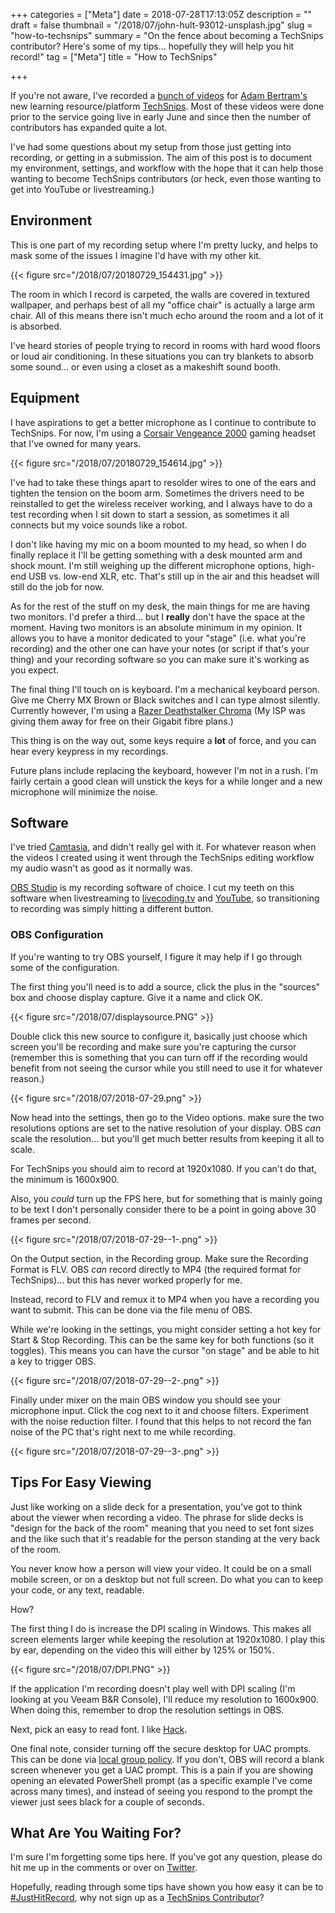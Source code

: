 +++
categories = ["Meta"]
date = 2018-07-28T17:13:05Z
description = ""
draft = false
thumbnail = "/2018/07/john-hult-93012-unsplash.jpg"
slug = "how-to-techsnips"
summary = "On the fence about becoming a TechSnips contributor? Here's some of my tips... hopefully they will help you hit record!"
tag = ["Meta"]
title = "How to TechSnips"

+++


If you're not aware, I've recorded a [bunch of videos](https://www.techsnips.io/en/star/josh-king) for [Adam Bertram's](https://twitter.com/adbertram/) new learning resource/platform [TechSnips](https://www.techsnips.io/). Most of these videos were done prior to the service going live in early June and since then the number of contributors has expanded quite a lot.

I've had some questions about my setup from those just getting into recording, or getting in a submission. The aim of this post is to document my environment, settings, and workflow with the hope that it can help those wanting to become TechSnips contributors (or heck, even those wanting to get into YouTube or livestreaming.)

## **Environment**

This is one part of my recording setup where I'm pretty lucky, and helps to mask some of the issues I imagine I'd have with my other kit.

{{< figure src="/2018/07/20180729_154431.jpg" >}}

The room in which I record is carpeted, the walls are covered in textured wallpaper, and perhaps best of all my "office chair" is actually a large arm chair. All of this means there isn't much echo around the room and a lot of it is absorbed.

I've heard stories of people trying to record in rooms with hard wood floors or loud air conditioning. In these situations you can try blankets to absorb some sound... or even using a closet as a makeshift sound booth.

## **Equipment**

I have aspirations to get a better microphone as I continue to contribute to TechSnips. For now, I'm using a [Corsair Vengeance 2000](https://www.corsair.com/eu/en/Categories/Products/Gaming-Headsets/VENGEANCE%C2%AE-2000-Dolby-7-1-Wireless-Gaming-Headset/p/CA-9011115-NA) gaming headset that I've owned for many years.

{{< figure src="/2018/07/20180729_154614.jpg" >}}

I've had to take these things apart to resolder wires to one of the ears and tighten the tension on the boom arm. Sometimes the drivers need to be reinstalled to get the wireless receiver working, and I always have to do a test recording when I sit down to start a session, as sometimes it all connects but my voice sounds like a robot.

I don't like having my mic on a boom mounted to my head, so when I do finally replace it I'll be getting something with a desk mounted arm and shock mount. I'm still weighing up the different microphone options, high-end USB vs. low-end XLR, etc. That's still up in the air and this headset will still do the job for now.

As for the rest of the stuff on my desk, the main things for me are having two monitors. I'd prefer a third... but I **really** don't have the space at the moment. Having two monitors is an absolute minimum in my opinion. It allows you to have a monitor dedicated to your "stage" (i.e. what you're recording) and the other one can have your notes (or script if that's your thing) and your recording software so you can make sure it's working as you expect.

The final thing I'll touch on is keyboard. I'm a mechanical keyboard person. Give me Cherry MX Brown or Black switches and I can type almost silently. Currently however, I'm using a [Razer Deathstalker Chroma](https://www2.razer.com/au-en/gaming-keyboards-keypads/razer-deathstalker-chroma) (My ISP was giving them away for free on their Gigabit fibre plans.)

This thing is on the way out, some keys require a **lot** of force, and you can hear every keypress in my recordings.

Future plans include replacing the keyboard, however I'm not in a rush. I'm fairly certain a good clean will unstick the keys for a while longer and a new microphone will minimize the noise.

## **Software**

I've tried [Camtasia](https://www.techsmith.com/video-editor.html), and didn't really gel with it. For whatever reason when the videos I created using it went through the TechSnips editing workflow my audio wasn't as good as it normally was.

[OBS Studio](https://obsproject.com/) is my recording software of choice. I cut my teeth on this software when livestreaming to [livecoding.tv](https://www.liveedu.tv/windos/) and [YouTube](https://youtube.com/c/joshuakingsolari), so transitioning to recording was simply hitting a different button.

### **OBS Configuration**

If you're wanting to try OBS yourself, I figure it may help if I go through some of the configuration.

The first thing you'll need is to add a source, click the plus in the "sources" box and choose display capture. Give it a name and click OK.

{{< figure src="/2018/07/displaysource.PNG" >}}

Double click this new source to configure it, basically just choose which screen you'll be recording and make sure you're capturing the cursor (remember this is something that you can turn off if the recording would benefit from not seeing the cursor while you still need to use it for whatever reason.)

{{< figure src="/2018/07/2018-07-29.png" >}}

Now head into the settings, then go to the Video options. make sure the two resolutions options are set to the native resolution of your display. OBS _can_ scale the resolution... but you'll get much better results from keeping it all to scale.

For TechSnips you should aim to record at 1920x1080. If you can't do that, the minimum is 1600x900.

Also, you _could_ turn up the FPS here, but for something that is mainly going to be text I don't personally consider there to be a point in going above 30 frames per second.

{{< figure src="/2018/07/2018-07-29--1-.png" >}}

On the Output section, in the Recording group. Make sure the Recording Format is FLV. OBS _can_ record directly to MP4 (the required format for TechSnips)... but this has never worked properly for me.

Instead, record to FLV and remux it to MP4 when you have a recording you want to submit. This can be done via the file menu of OBS.

While we're looking in the settings, you might consider setting a hot key for Start & Stop Recording. This can be the same key for both functions (so it toggles). This means you can have the cursor "on stage" and be able to hit a key to trigger OBS.

{{< figure src="/2018/07/2018-07-29--2-.png" >}}

Finally under mixer on the main OBS window you should see your microphone input. Click the cog next to it and choose filters. Experiment with the noise reduction filter. I found that this helps to not record the fan noise of the PC that's right next to me while recording.

{{< figure src="/2018/07/2018-07-29--3-.png" >}}

## **Tips For Easy Viewing**

Just like working on a slide deck for a presentation, you've got to think about the viewer when recording a video. The phrase for slide decks is "design for the back of the room" meaning that you need to set font sizes and the like such that it's readable for the person standing at the very back of the room.

You never know how a person will view your video. It could be on a small mobile screen, or on a desktop but not full screen. Do what you can to keep your code, or any text, readable.

How?

The first thing I do is increase the DPI scaling in Windows. This makes all screen elements larger while keeping the resolution at 1920x1080. I play this by ear, depending on the video this will either by 125% or 150%.

{{< figure src="/2018/07/DPI.PNG" >}}

If the application I'm recording doesn't play well with DPI scaling (I'm looking at you Veeam B&R Console), I'll reduce my resolution to 1600x900. When doing this, remember to drop the resolution settings in OBS.

Next, pick an easy to read font. I like [Hack](https://sourcefoundry.org/hack/).

One final note, consider turning off the secure desktop for UAC prompts. This can be done via [local group policy](https://docs.microsoft.com/en-us/windows/security/threat-protection/security-policy-settings/user-account-control-switch-to-the-secure-desktop-when-prompting-for-elevation). If you don't, OBS will record a blank screen whenever you get a UAC prompt. This is a pain if you are showing opening an elevated PowerShell prompt (as a specific example I've come across many times), and instead of seeing you respond to the prompt the viewer just sees black for a couple of seconds.

## **What Are You Waiting For?**

I'm sure I'm forgetting some tips here. If you've got any question, please do hit me up in the comments or over on [Twitter](https://twitter.com/WindosNZ).

Hopefully, reading through some tips have shown you how easy it can be to [#JustHitRecord](https://twitter.com/search?f=tweets&vertical=default&q=%23justhitrecord&src=typd), why not sign up as a [TechSnips Contributor](https://www.techsnips.io/en/contributor-signup)?

